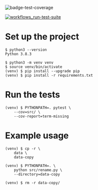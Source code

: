 ![badge-test-coverage](https://github.com/kaloyan-marinov/rename/workflows/workflows_run-test-suite/badge-test-coverage.svg)

[![workflows_run-test-suite](https://github.com/kaloyan-marinov/rename/actions/workflows/run-test-suite.yml/badge.svg)](https://github.com/kaloyan-marinov/rename/actions/workflows/run-test-suite.yml)

# Set up the project
```
$ python3 --version
Python 3.8.3

$ python3 -m venv venv
$ source venv/bin/activate
(venv) $ pip install --upgrade pip
(venv) $ pip install -r requirements.txt
```

# Run the tests
```
(venv) $ PYTHONPATH=. pytest \
    --cov=src/ \
    --cov-report=term-missing
```

# Example usage
```
(venv) $ cp -r \
    data \
    data-copy

(venv) $ PYTHONPATH=. \
    python src/rename.py \
    --directory=data-copy

(venv) $ rm -r data-copy/
```
